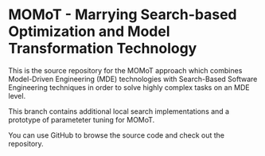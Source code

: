 # MOMoT - Marrying Search-based Optimization and Model Transformation Technology
This is the source repository for the MOMoT approach which combines Model-Driven Engineering (MDE) technologies with Search-Based Software Engineering techniques in order to solve highly complex tasks on an MDE level. 

This branch contains additional local search implementations and a prototype of parameteter tuning for MOMoT.

You can use GitHub to browse the source code and check out the repository.
